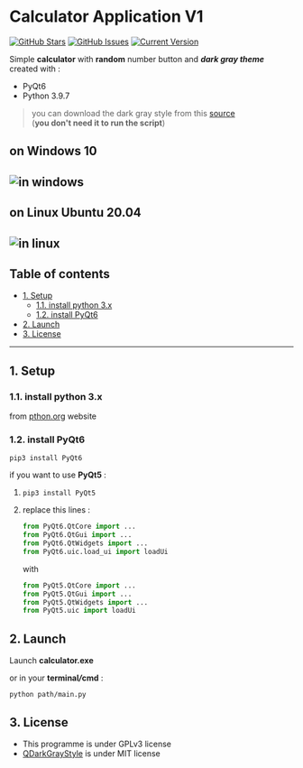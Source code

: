 # Calculator Application V1

[![GitHub Stars](https://img.shields.io/github/stars/Issam-seghir/CalculatorApp-v1)](https://github.com/Issam-seghir/CalculatorApp-v1/stargazers) [![GitHub Issues](https://img.shields.io/github/issues/Issam-seghir/CalculatorApp-v1)](https://github.com/Issam-seghir/CalculatorApp-v1/issues) [![Current Version](https://img.shields.io/badge/version-1.0-yellow.svg)](https://github.com/Issam-seghir/CalculatorApp-v1)

Simple **calculator** with **random** number button and **_dark gray theme_** created with :

- PyQt6
- Python 3.9.7

> you can download the dark gray style from this [source](https://github.com/mstuttgart/qdarkgraystyle/tree/master)  
> (**you don't need it to run the script**)

## **on Windows 10**

## ![in windows](https://i.imgur.com/fddyaGC.png)

## **on Linux Ubuntu 20.04**

## ![in linux](https://i.imgur.com/HhVN6wh.png)

## Table of contents

  - [1. Setup](#1-setup)
    - [1.1. install python 3.x](#11-install-python-3x)
    - [1.2. install PyQt6](#12-install-pyqt6)
  - [2. Launch](#2-launch)
  - [3. License](#3-license)

---

<!--
## Features
## To-do
## Team
-->

## 1. Setup

### 1.1. install python 3.x

from [pthon.org](https://www.python.org/downloads/) website

### 1.2. install PyQt6

`pip3 install PyQt6`

if you want to use **PyQt5** :

1. `pip3 install PyQt5`
2. replace this lines :

   ```python
   from PyQt6.QtCore import ...
   from PyQt6.QtGui import ...
   from PyQt6.QtWidgets import ...
   from PyQt6.uic.load_ui import loadUi

   ```

   with

   ```python
   from PyQt5.QtCore import ...
   from PyQt5.QtGui import ...
   from PyQt5.QtWidgets import ...
   from PyQt5.uic import loadUi

   ```

## 2. Launch

Launch **calculator.exe**

or in your **terminal**_**/**_**cmd** :

`python path/main.py`

## 3. License

- This programme is under GPLv3 license
- [QDarkGrayStyle](https://github.com/mstuttgart/qdarkgraystyle/tree/master) is under MIT license

